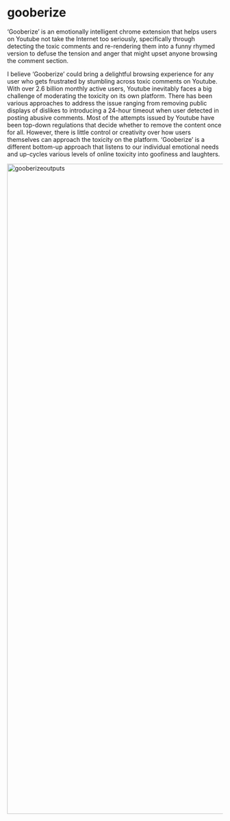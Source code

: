 # gooberize

‘Gooberize’ is an emotionally intelligent chrome extension that helps users on Youtube not take the Internet too seriously, specifically through detecting the toxic comments and re-rendering them into a funny rhymed version to defuse the tension and anger that might upset anyone browsing the comment section.

I believe ‘Gooberize’ could bring a delightful browsing experience for any user who gets frustrated by stumbling across toxic comments on Youtube. With over 2.6 billion monthly active users, Youtube inevitably faces a big challenge of moderating the toxicity on its own platform. There has been various approaches to address the issue ranging from removing public displays of dislikes to introducing a 24-hour timeout when user detected in posting abusive comments. Most of the attempts issued by Youtube have been top-down regulations that decide whether to remove the content once for all. However, there is little control or creativity over how users themselves can approach the toxicity on the platform. ‘Gooberize’ is a different bottom-up approach that listens to our individual emotional needs and up-cycles various levels of online toxicity into goofiness and laughters.

<img width="1518" alt="gooberizeoutputs" src="https://user-images.githubusercontent.com/114042448/226518710-1d7c9efb-6358-43b7-8275-ccb73a4ec458.png">
